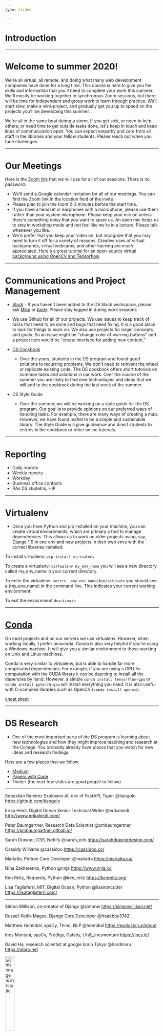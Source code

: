 ```yaml
---
type: slides

---
```


# Introduction

---

# Welcome to summer 2020!  

We're all virtual, all remote, and doing what many web development companies have done for a long time.  This course is here to give you the skills and information that you'll need to complete your work this summer.  We'll mostly be working together in synchronous Zoom sessions, but there will be time for independent and group work to learn through practice.  We'll start slow, make a mini-project, and gradually get you up to speed on the projects you'll be developing this summer.  

We're all in the same boat during a storm. If you get sick, or need to help others, or need time to get outside tasks done, let's keep in touch and keep lines of communication open.  You can expect empathy and care from all staff in the libraries and your fellow students. Please reach out when you face challenges.     

---

# Our Meetings 

   Here is the [Zoom link](https://haverford.zoom.us/j/99791957176) that we will use for all of our sessions.  There is no password.  
   - We'll send a Google calendar invitation for all of our meetings.  You can find the Zoom link in the location field of the invite.  
   - Please plan to join the room 2-3 minutes before the start time.  
   - If you have a headset or earphones with a microphone, please use them rather than your system microphone.  Please keep your mic on unless there's something noisy that you want to spare us.  An open mic helps us to stay in workshop mode and not feel like we're in a lecture.  Please talk whenever you like. 
   - We'd prefer that you keep your video on, but recognize that you may need to turn it off for a variety of reasons. Creative uses of virtual backgrounds, virtual webcams, and other hacking are much appreciated. [Here's a great tutorial for an open-source virtual background using OpenCV and Tensorflow](https://elder.dev/posts/open-source-virtual-background/).  
---

# Communications and Project Management 

- [Slack](haverfordds.slack.com) -  If you haven't been added to the DS Slack workspace, please ask [Mike](mailto:mzarafon@haverford.edu) or [Andy](mailto:ajanco@haverford.edu). Please stay logged in during work sessions
- We use Github for all of our projects.  We use issues to keep track of tasks that need to be done and bugs that need fixing.  It is a good place to look for things to work on.  We also use projects for larger concepts and goals.  So an issue might be "change color of warning buttons" and a project item would be "create interface for adding new content."   
- [DS Cookbook](https://github.com/HCDigitalScholarship/ds-cookbook)
   - Over the years, students in the DS program and found good solutions to recurring problems. We don't need to reinvent the wheel or replicate existing code.  The DS cookbook offers short tutorials on common tasks and solutions in our work.  Over the course of the summer you are likely to find new technologies and ideas that we will add to the cookbook during the last week of the summer. 

- DS Style Guide
   - Over the summer, we will be working on a style guide for the DS program.  Our goal is to provide opinions on our preferred ways of handling tasks.  For example, there are many ways of creating a map.  However, we have found leaflet to be a simple and sustainable library.  The Style Guide will give guideance and direct students to entries in the cookbook or other online tutorials. 

---

# Reporting

- Daily reports 
- Weekly reports 
- Workday 
- Business office contacts
- RAs DS studetns, HIP

---


# Virtualenv 

- Once you have Python and pip installed on your machine, you can create virtual enviornments, which are primary a tool to manage dependencies. 
This allows us to work on older projects using, say, Django 1.9 in one env and new projects in their own envs with the correct libraries installed. 

To install virtualenv:
`pip install virtualenv`

To create a virtualenv:
`virtualenv my_env_name`
you will see a new directory called my_env_name in your current directory.

To enter the virtualenv:
`source ./my_env_name/bin/activate`
you should see a (my_env_name) in the command line.  This indicates your current working enviornment.  

To exit the enviornment `deactivate`

---
# [Conda](https://www.anaconda.com/products/individual)

On most projects and on our servers we use virtualenv.  However, when working locally, I prefer anaconda. Conda is also very helpful if you're using a Windows machine.  It will give you a similar enviornment to those working on Unix and Linux machines. 

Conda is very similar to virtualenv, but is able to handle far more complicated dependencies.  For example, if you are using a GPU for computation with the CUDA library it can be daunting to install all the depencies by hand.  However, a simple `conda install tensorflow-gpu` or `conda install pytorch-gpu` will install everything you need.  It is also useful with C-compiled libraries such as OpenCV (`conda install opencv`).  

[cheat sheet](https://docs.conda.io/projects/conda/en/4.6.0/_downloads/52a95608c49671267e40c689e0bc00ca/conda-cheatsheet.pdf)

---

# DS Research 

- One of the most important parts of the DS program is learning about new technologies and how they might improve teaching and research at the College. You probably already have places that you watch for new ideas and research findings.  

Here are a few places that we follow:  
- [Medium](https://medium.com/)
- [Papers with Code](https://paperswithcode.com/)
- Twitter (the next few slides are good people to follow) 
---

Sebastián Ramírez  Explosion AI, dev of FastAPI, Typer
@tiangolo
https://github.com/tiangolo

Erika Heidi, Digital Ocean Senior Technical Writer
@erikaheidi
http://www.erikaheidi.com/

Peter Baumgartner, Research Data Scientist
@pmbaumgartner
https://pmbaumgartner.github.io/

Sarah Drasner, CSS, Netlify
@sarah_edo
https://sarahdrasnerdesign.com/

Cassidy Williams
@cassidoo
https://cassidoo.co/

Mariatta, Python Core Developer 
@mariatta
https://mariatta.ca/

Nina Zakharenko, Python 
@nnja
https://www.nnja.io/

Ken Reitz, Requests, Python
@ken_reitz
https://kenreitz.org/

Lisa Tagliaferri, MIT, Digital Ocean, Python
@lisaironcutter
https://lisatagliaferri.com/

---

Simon Willison, co-creator of Django
@simonw
https://simonwillison.net/

Russell Keith-Magee, Django Core Developer
@freakboy3742

Matthew Honnibal, spaCy, Thinc, NLP 
@honnibal
https://explosion.ai/about

Ines Montani, spaCy, Prodigy, Gatsby, UI 
@_inesmontani
https://ines.io/

David Ha, research scientist at google brain Tokyo
@hardmaru
https://otoro.net

<img src="cool_apple.jpeg" alt="This image is in /static" width="25%">

---

# Onward!

